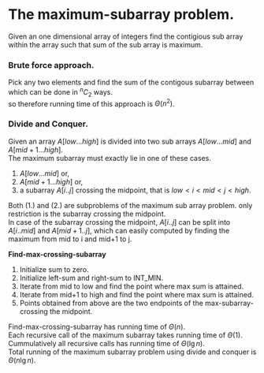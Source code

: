 # The maximum-subarray problem.

Given an one dimensional array of integers find the contigious sub array within the array such that sum of the sub array is maximum.

### Brute force approach.

Pick any two elements and find the sum of the contigous subarray between which can be done in $^nC_2$ ways.  
so therefore running time of this approach is $\Theta (n^2)$.  

### Divide and Conquer.

Given an array $A[low...high]$ is divided into two sub arrays $A[low...mid]$ and $A[mid+1...high]$.  
The maximum subarray must exactly lie in one of these cases.

1. $A[low...mid]$ or,
2. $A[mid+1...high]$ or,
3. a subarray $A[i..j]$ crossing the midpoint, that is $low < i < mid < j < high$.

Both (1.) and (2.) are subproblems of the maximum sub array problem. only restriction is the subarray crossing the midpoint.  
In case of the subarray crossing the midpoint, $A[i..j]$ can be split into $A[i..mid]$ and $A[mid+1..j]$, which can easily computed by finding the maximum from mid to i and mid+1 to j.

**Find-max-crossing-subarray**

1. Initialize sum to zero.
2. Initialize left-sum and right-sum to INT_MIN.
3. Iterate from mid to low and find the point where max sum is attained.
4. Iterate from mid+1 to high and find the point where max sum is attained.
5. Points obtained from above are the two endpoints of the max-subarray-crossing the midpoint.

Find-max-crossing-subarray has running time of $\Theta (n)$.  
Each recursive call of the maximum subarray takes running time of $\Theta (1)$.  
Cummulatively all recursive calls has running time of $\Theta (\lg n)$.  
Total running of the maximum subarray problem using divide and conquer is $\Theta (n \lg n)$. 

